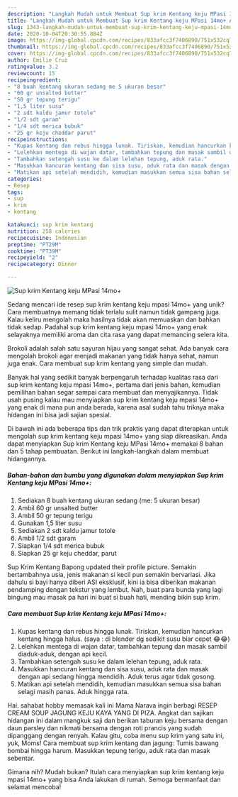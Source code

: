 ```yaml
---
description: "Langkah Mudah untuk Membuat Sup krim Kentang keju MPasi 14mo+ Anti Gagal"
title: "Langkah Mudah untuk Membuat Sup krim Kentang keju MPasi 14mo+ Anti Gagal"
slug: 1343-langkah-mudah-untuk-membuat-sup-krim-kentang-keju-mpasi-14mo-anti-gagal
date: 2020-10-04T20:30:55.884Z
image: https://img-global.cpcdn.com/recipes/833afcc3f7406890/751x532cq70/sup-krim-kentang-keju-mpasi-14mo-foto-resep-utama.jpg
thumbnail: https://img-global.cpcdn.com/recipes/833afcc3f7406890/751x532cq70/sup-krim-kentang-keju-mpasi-14mo-foto-resep-utama.jpg
cover: https://img-global.cpcdn.com/recipes/833afcc3f7406890/751x532cq70/sup-krim-kentang-keju-mpasi-14mo-foto-resep-utama.jpg
author: Emilie Cruz
ratingvalue: 3.2
reviewcount: 15
recipeingredient:
- "8 buah kentang ukuran sedang me 5 ukuran besar"
- "60 gr unsalted butter"
- "50 gr tepung terigu"
- "1,5 liter susu"
- "2 sdt kaldu jamur totole"
- "1/2 sdt garam"
- "1/4 sdt merica bubuk"
- "25 gr keju cheddar parut"
recipeinstructions:
- "Kupas kentang dan rebus hingga lunak. Tiriskan, kemudian hancurkan kentang hingga halus. (saya : di blender dg sedikit susu biar cepet 😂😂)"
- "Lelehkan mentega di wajan datar, tambahkan tepung dan masak sambil diaduk-aduk, dengan api kecil."
- "Tambahkan setengah susu ke dalam lelehan tepung, aduk rata."
- "Masukkan hancuran kentang dan sisa susu, aduk rata dan masak dengan api sedang hingga mendidih. Aduk terus agar tidak gosong."
- "Matikan api setelah mendidih, kemudian masukkan semua sisa bahan selagi masih panas. Aduk hingga rata."
categories:
- Resep
tags:
- sup
- krim
- kentang

katakunci: sup krim kentang 
nutrition: 258 calories
recipecuisine: Indonesian
preptime: "PT29M"
cooktime: "PT39M"
recipeyield: "2"
recipecategory: Dinner

---
```



![Sup krim Kentang keju MPasi 14mo+](https://img-global.cpcdn.com/recipes/833afcc3f7406890/751x532cq70/sup-krim-kentang-keju-mpasi-14mo-foto-resep-utama.jpg)

Sedang mencari ide resep sup krim kentang keju mpasi 14mo+ yang unik? Cara membuatnya memang tidak terlalu sulit namun tidak gampang juga. Kalau keliru mengolah maka hasilnya tidak akan memuaskan dan bahkan tidak sedap. Padahal sup krim kentang keju mpasi 14mo+ yang enak selayaknya memiliki aroma dan cita rasa yang dapat memancing selera kita.

Brokoli adalah salah satu sayuran hijau yang sangat sehat. Ada banyak cara mengolah brokoli agar menjadi makanan yang tidak hanya sehat, namun juga enak. Cara membuat sup krim kentang yang simple dan mudah.

Banyak hal yang sedikit banyak berpengaruh terhadap kualitas rasa dari sup krim kentang keju mpasi 14mo+, pertama dari jenis bahan, kemudian pemilihan bahan segar sampai cara membuat dan menyajikannya. Tidak usah pusing kalau mau menyiapkan sup krim kentang keju mpasi 14mo+ yang enak di mana pun anda berada, karena asal sudah tahu triknya maka hidangan ini bisa jadi sajian spesial.


Di bawah ini ada beberapa tips dan trik praktis yang dapat diterapkan untuk mengolah sup krim kentang keju mpasi 14mo+ yang siap dikreasikan. Anda dapat menyiapkan Sup krim Kentang keju MPasi 14mo+ memakai 8 bahan dan 5 tahap pembuatan. Berikut ini langkah-langkah dalam membuat hidangannya.

<!--inarticleads1-->

##### Bahan-bahan dan bumbu yang digunakan dalam menyiapkan Sup krim Kentang keju MPasi 14mo+:

1. Sediakan 8 buah kentang ukuran sedang (me: 5 ukuran besar)
1. Ambil 60 gr unsalted butter
1. Ambil 50 gr tepung terigu
1. Gunakan 1,5 liter susu
1. Sediakan 2 sdt kaldu jamur totole
1. Ambil 1/2 sdt garam
1. Siapkan 1/4 sdt merica bubuk
1. Siapkan 25 gr keju cheddar, parut


Sup Krim Kentang Bapong updated their profile picture. Semakin bertambahnya usia, jenis makanan si kecil pun semakin bervariasi. Jika dahulu si bayi hanya diberi ASI eksklusif, kini ia bisa diberikan makanan pendamping dengan tekstur yang lembut. Nah, buat para bunda yang lagi bingung mau masak pa hari ini buat si buah hati, mending bikin sup krim. 

<!--inarticleads2-->

##### Cara membuat Sup krim Kentang keju MPasi 14mo+:

1. Kupas kentang dan rebus hingga lunak. Tiriskan, kemudian hancurkan kentang hingga halus. (saya : di blender dg sedikit susu biar cepet 😂😂)
1. Lelehkan mentega di wajan datar, tambahkan tepung dan masak sambil diaduk-aduk, dengan api kecil.
1. Tambahkan setengah susu ke dalam lelehan tepung, aduk rata.
1. Masukkan hancuran kentang dan sisa susu, aduk rata dan masak dengan api sedang hingga mendidih. Aduk terus agar tidak gosong.
1. Matikan api setelah mendidih, kemudian masukkan semua sisa bahan selagi masih panas. Aduk hingga rata.


Hai. sahabat hobby memasak kali ini Mama Narava ingin berbagi RESEP CREAM SOUP JAGUNG KEJU KAYA YANG DI PIZA. Angkat dan sajikan hidangan ini dalam mangkuk saji dan berikan taburan keju bersama dengan daun parsley dan nikmati bersama dengan roti prancis yang sudah dipanggang dengan renyah. Kalau gitu, coba menu sup krim yang satu ini, yuk, Moms! Cara membuat sup krim kentang dan jagung: Tumis bawang bombai hingga harum. Masukkan tepung terigu, aduk rata dan masak sebentar. 

Gimana nih? Mudah bukan? Itulah cara menyiapkan sup krim kentang keju mpasi 14mo+ yang bisa Anda lakukan di rumah. Semoga bermanfaat dan selamat mencoba!
